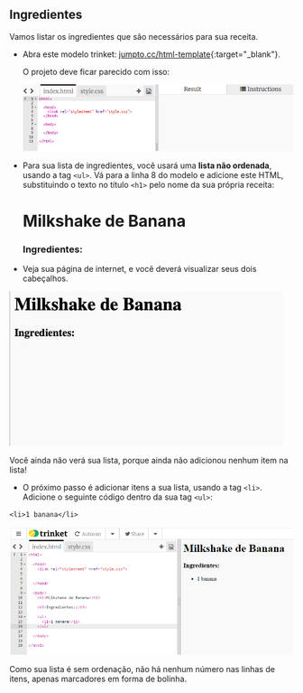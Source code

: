 ## Ingredientes

Vamos listar os ingredientes que são necessários para sua receita.

+ Abra este modelo trinket: [jumpto.cc/html-template](http://jumpto.cc/html-template){:target="_blank"}.
    
    O projeto deve ficar parecido com isso:
    
    ![captura de tela](images/recipe-starter.png)

+ Para sua lista de ingredientes, você usará uma **lista não ordenada**, usando a tag `<ul>`. Vá para a linha 8 do modelo e adicione este HTML, substituindo o texto no título `<h1>` pelo nome da sua própria receita:

    <h1>Milkshake de Banana </h1>
    
    <h3>Ingredientes:</h3>
    
    <ul>
    
    </ul>
    

+ Veja sua página de internet, e você deverá visualizar seus dois cabeçalhos.

![captura de tela](images/recipe-headings.png)

Você ainda não verá sua lista, porque ainda não adicionou nenhum item na lista!

+ O próximo passo é adicionar itens a sua lista, usando a tag `<li>`. Adicione o seguinte código dentro da sua tag `<ul>`:

```
<li>1 banana</li>
```

![captura de tela](images/recipe-ul.png)

Como sua lista é sem ordenação, não há nenhum número nas linhas de itens, apenas marcadores em forma de bolinha.